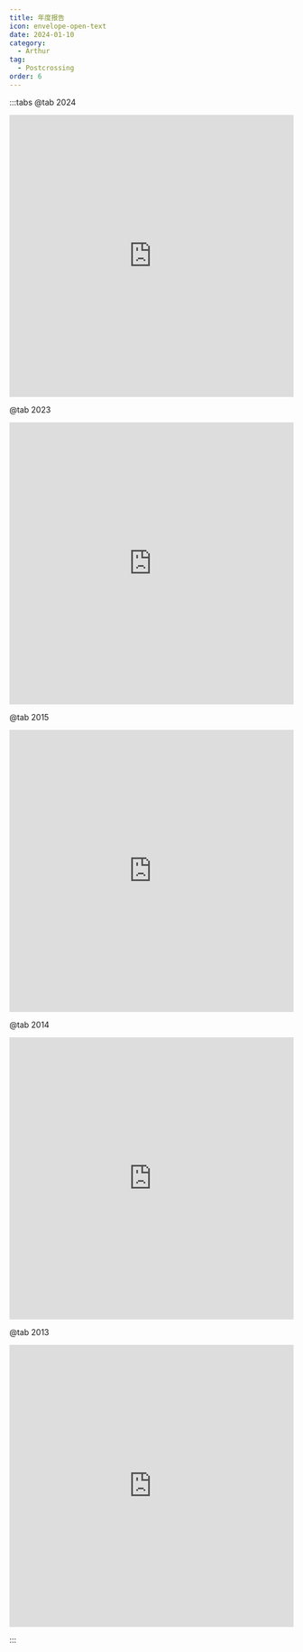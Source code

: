 ```yaml
---
title: 年度报告
icon: envelope-open-text
date: 2024-01-10
category:
  - Arthur
tag:
  - Postcrossing
order: 6
---
```

:::tabs 
@tab 2024

<iframe src="https://postcrossing.4a1801.life/recap/2024_recap_cn.html" frameborder=0 height=500 width=100% seamless=seamless scrolling=auto></iframe>

@tab 2023

<iframe src="https://postcrossing.4a1801.life/recap/2023_recap_cn.html" frameborder=0 height=500 width=100% seamless=seamless scrolling=auto></iframe>

@tab 2015

<iframe src="https://postcrossing.4a1801.life/recap/2015_recap_cn.html" frameborder=0 height=500 width=100% seamless=seamless scrolling=auto></iframe>

@tab 2014

<iframe src="https://postcrossing.4a1801.life/recap/2014_recap_cn.html" frameborder=0 height=500 width=100% seamless=seamless scrolling=auto></iframe>

@tab 2013

<iframe src="https://postcrossing.4a1801.life/recap/2013_recap_cn.html" frameborder=0 height=500 width=100% seamless=seamless scrolling=auto></iframe>


:::